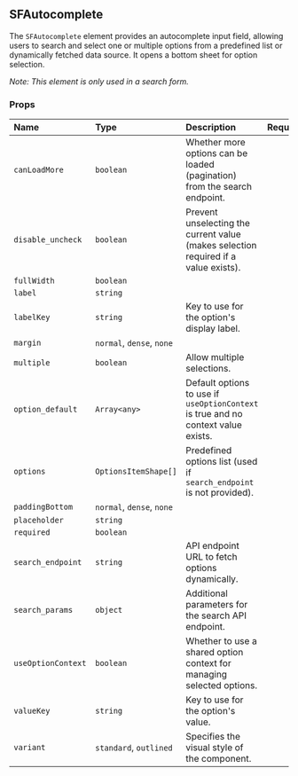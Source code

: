 ## SFAutocomplete

The `SFAutocomplete` element provides an autocomplete input field, allowing users to search and select one or multiple options from a predefined list or dynamically fetched data source. It opens a bottom sheet for option selection.

*Note: This element is only used in a search form.*

### Props

| Name | Type | Description | Required | Default |
| :--- | :--- | :---------- | :-------- | :------- |
| `canLoadMore` | `boolean` | Whether more options can be loaded (pagination) from the search endpoint. | | `false` |
| `disable_uncheck` | `boolean` | Prevent unselecting the current value (makes selection required if a value exists). | | `false` |
| `fullWidth` | `boolean` | | | `false` |
| `label` | `string` | | | `''` |
| `labelKey` | `string` | Key to use for the option's display label. | | `'name'` |
| `margin` | `normal`, `dense`, `none` | | | `normal` |
| `multiple` | `boolean` | Allow multiple selections. | | `false` |
| `option_default` | `Array<any>` | Default options to use if `useOptionContext` is true and no context value exists. | | `[]` |
| `options` | `OptionsItemShape[]` | Predefined options list (used if `search_endpoint` is not provided). | | `[]` |
| `paddingBottom` | `normal`, `dense`, `none` | | | `normal` |
| `placeholder` | `string` | | | `undefined` |
| `required` | `boolean` | | | `false` |
| `search_endpoint` | `string` | API endpoint URL to fetch options dynamically. | | `undefined` |
| `search_params` | `object` | Additional parameters for the search API endpoint. | | `{}` |
| `useOptionContext` | `boolean` | Whether to use a shared option context for managing selected options. | | `false` |
| `valueKey` | `string` | Key to use for the option's value. | | `'id'` |
| `variant` | `standard`, `outlined` | Specifies the visual style of the component. | | `standard` |

